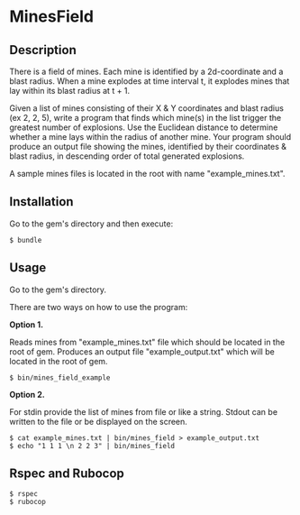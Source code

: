 # MinesField


## Description

There is a field of mines. Each mine is identified by a 2d-coordinate and a blast radius. When a mine explodes at time interval t, it explodes mines that lay within its blast radius at t + 1.

Given a list of mines consisting of their X & Y coordinates and blast radius (ex 2, 2, 5), write a program that finds which mine(s) in the list trigger the greatest number of explosions. Use the Euclidean distance to determine whether a mine lays within the radius of another mine. Your program should produce an output file showing the mines, identified by their coordinates & blast radius, in descending order of total generated explosions.

A sample mines files is located in the root with name "example_mines.txt".

## Installation

Go to the gem's directory and then execute:

    $ bundle

## Usage

Go to the gem's directory.

There are two ways on how to use the program:

**Option 1.**

Reads mines from "example_mines.txt" file which should be located in the root of gem.
Produces an output file "example_output.txt" which will be located in the root of gem.

    $ bin/mines_field_example

**Option 2.**

For stdin provide the list of mines from file or like a string.
Stdout can be written to the file or be displayed on the screen.

    $ cat example_mines.txt | bin/mines_field > example_output.txt
    $ echo "1 1 1 \n 2 2 3" | bin/mines_field

## Rspec and Rubocop

    $ rspec
    $ rubocop
